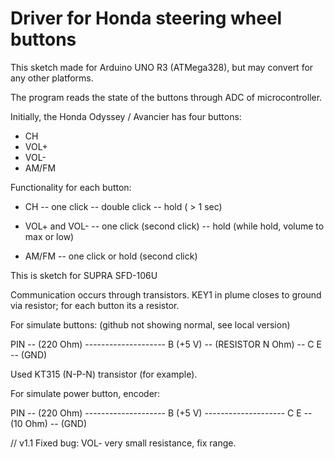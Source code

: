 # Driver for Honda steering wheel buttons

This sketch made for Arduino UNO R3 (ATMega328), but may convert for any other platforms.

The program reads the state of the buttons through ADC of microcontroller.

Initially, the Honda Odyssey / Avancier has four buttons:
- CH
- VOL+
- VOL-
- AM/FM

Functionality for each button:
+ CH
-- one click
-- double click
-- hold ( > 1 sec)

+ VOL+ and VOL-
-- one click (second click)
-- hold (while hold, volume to max or low)

+ AM/FM
-- one click or hold (second click)

This is sketch for SUPRA SFD-106U

Communication occurs through transistors.
KEY1 in plume closes to ground via resistor; for each button its a resistor.

For simulate buttons: (github not showing normal, see local version)

PIN -- (220 Ohm) -------------------- B 
	    (+5 V) -- (RESISTOR N Ohm) -- C
	                                  E -- (GND)

Used KT315 (N-P-N) transistor (for example).

For simulate power button, encoder:

PIN -- (220 Ohm) -------------------- B 
	    (+5 V)   -------------------- C
	                                  E -- (10 Ohm) -- (GND)

// v1.1
Fixed bug: VOL- very small resistance, fix range.